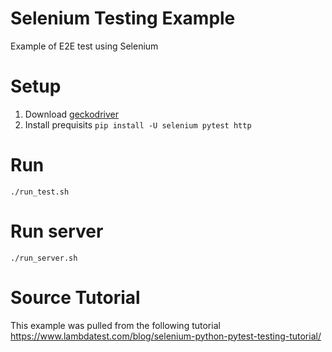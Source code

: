 # Selenium Testing Example

Example of E2E test using Selenium

# Setup
1. Download [geckodriver](https://github.com/mozilla/geckodriver)
1. Install prequisits `pip install -U selenium pytest http`

# Run
`./run_test.sh`

# Run server
`./run_server.sh`

# Source Tutorial

This example was pulled from the following tutorial
https://www.lambdatest.com/blog/selenium-python-pytest-testing-tutorial/
